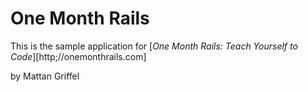 # One Month Rails

This is the sample application for 
[*One Month Rails: Teach Yourself to Code*][http;//onemonthrails.com]

by Mattan Griffel